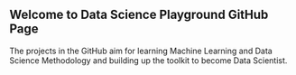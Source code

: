 ## Welcome to Data Science Playground GitHub Page

The projects in the GitHub aim for learning Machine Learning and Data Science Methodology and building up the toolkit to become Data Scientist.
